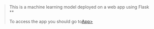 > This is a machine learning model deployed on a web app using Flask
 **<p>To access the app you should go to<a href="https://stroke-predictor-apps.herokuapp.com/">App></p>
